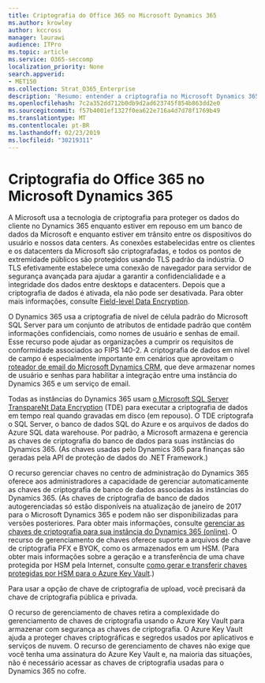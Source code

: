 ```yaml
---
title: Criptografia do Office 365 no Microsoft Dynamics 365
ms.author: krowley
author: kccross
manager: laurawi
audience: ITPro
ms.topic: article
ms.service: O365-seccomp
localization_priority: None
search.appverid:
- MET150
ms.collection: Strat_O365_Enterprise
description: 'Resumo: entender a criptografia no Microsoft Dynamics 365.'
ms.openlocfilehash: 7c2a352dd712b0db9d2ad623745f854b863dd2e0
ms.sourcegitcommit: f57b4001ef1327f0ea622e716a4d7d78f1769b49
ms.translationtype: MT
ms.contentlocale: pt-BR
ms.lasthandoff: 02/23/2019
ms.locfileid: "30219311"
---
```

# <a name="office-365-encryption-in-microsoft-dynamics-365"></a>Criptografia do Office 365 no Microsoft Dynamics 365

A Microsoft usa a tecnologia de criptografia para proteger os dados do cliente no Dynamics 365 enquanto estiver em repouso em um banco de dados da Microsoft e enquanto estiver em trânsito entre os dispositivos do usuário e nossos data centers. As conexões estabelecidas entre os clientes e os datacenters da Microsoft são criptografadas, e todos os pontos de extremidade públicos são protegidos usando TLS padrão da indústria. O TLS efetivamente estabelece uma conexão de navegador para servidor de segurança avançada para ajudar a garantir a confidencialidade e a integridade dos dados entre desktops e datacenters. Depois que a criptografia de dados é ativada, ela não pode ser desativada. Para obter mais informações, consulte [Field-level Data Encryption](https://msdn.microsoft.com/en-us/library/dn481562.aspx).

O Dynamics 365 usa a criptografia de nível de célula padrão do Microsoft SQL Server para um conjunto de atributos de entidade padrão que contêm informações confidenciais, como nomes de usuário e senhas de email. Esse recurso pode ajudar as organizações a cumprir os requisitos de conformidade associados ao FIPS 140-2. A criptografia de dados em nível de campo é especialmente importante em cenários que aproveitam o [roteador de email do Microsoft Dynamics CRM](https://technet.microsoft.com/en-us/library/hh699800.aspx), que deve armazenar nomes de usuário e senhas para habilitar a integração entre uma instância do Dynamics 365 e um serviço de email. 

Todas as instâncias do Dynamics 365 usam [o Microsoft SQL Server TranspareNt Data Encryption](https://docs.microsoft.com/sql/relational-databases/security/encryption/transparent-data-encryption?view=sql-server-2017) (TDE) para executar a criptografia de dados em tempo real quando gravadas em disco (em repouso). O TDE criptografa o SQL Server, o banco de dados SQL do Azure e os arquivos de dados do Azure SQL data warehouse. Por padrão, a Microsoft armazena e gerencia as chaves de criptografia do banco de dados para suas instâncias do Dynamics 365. (As chaves usadas pelo Dynamics 365 para finanças são geradas pela API de proteção de dados do .NET Framework.) 

O recurso gerenciar chaves no centro de administração do Dynamics 365 oferece aos administradores a capacidade de gerenciar automaticamente as chaves de criptografia de banco de dados associadas às instâncias do Dynamics 365. (As chaves de criptografia de banco de dados autogerenciadas só estão disponíveis na atualização de janeiro de 2017 para o Microsoft Dynamics 365 e podem não ser disponibilizadas para versões posteriores. Para obter mais informações, consulte [gerenciar as chaves de criptografia para sua instância do Dynamics 365 (online)](https://docs.microsoft.com/dynamics365/customer-engagement/admin/manage-encryption-keys-instance). O recurso de gerenciamento de chaves oferece suporte a arquivos de chave de criptografia PFX e BYOK, como os armazenados em um HSM. (Para obter mais informações sobre a geração e a transferência de uma chave protegida por HSM pela Internet, consulte [como gerar e transferir chaves protegidas por HSM para o Azure Key Vault](https://docs.microsoft.com/azure/key-vault/key-vault-hsm-protected-keys).) 

Para usar a opção de chave de criptografia de upload, você precisará da chave de criptografia pública e privada.

O recurso de gerenciamento de chaves retira a complexidade do gerenciamento de chaves de criptografia usando o Azure Key Vault para armazenar com segurança as chaves de criptografia. O Azure Key Vault ajuda a proteger chaves criptográficas e segredos usados por aplicativos e serviços de nuvem. O recurso de gerenciamento de chaves não exige que você tenha uma assinatura do Azure Key Vault e, na maioria das situações, não é necessário acessar as chaves de criptografia usadas para o Dynamics 365 no cofre.
